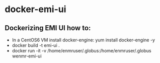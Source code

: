# docker-emi-ui
## Dockerizing EMI UI how to:
- In a CentOS6 VM install docker-engine:
yum install docker-engine -y
- docker build -t emi-ui .
- docker run -it -v /home/enmruser/.globus:/home/enmruser/.globus wenmr-emi-ui
